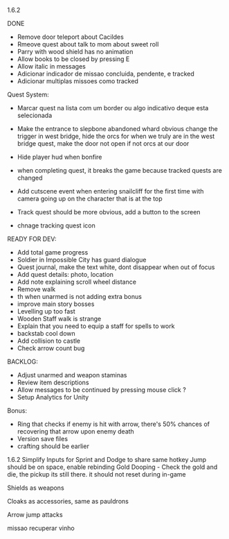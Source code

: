 
1.6.2

DONE
- Remove door teleport about Cacildes
- Rmeove quest about talk to mom about sweet roll
- Parry with wood shield has no animation
- Allow books to be closed by pressing E
- Allow italic in messages
- Adicionar indicador de missao concluida, pendente, e tracked 
- Adicionar multiplas missoes como tracked

Quest System:
- Marcar quest na lista com um border ou algo indicativo deque esta selecionada

- Make the entrance to slepbone abandoned whard obvious
change the trigger in west bridge, hide the orcs for when we truly are in the west bridge quest, make the door not open if not orcs at our door

- Hide player hud when bonfire
- when completing quest, it breaks the game because tracked quests are changed
- Add cutscene event when entering snailcliff for the first time with camera going up on the character that is at the top

- Track quest should be more obvious, add a button to the screen
- chnage tracking quest icon


READY FOR DEV:
- Add total game progress
- Soldier in Impossible City has guard dialogue
- Quest journal, make the text white, dont disappear when out of focus
- Add quest details: photo, location
- Add note explaining scroll wheel distance
- Remove walk
- th when unarmed is not adding extra bonus
- improve main story bosses
- Levelling up too fast
- Wooden Staff walk is strange
- Explain that you need to equip a staff for spells to work
- backstab cool down
- Add collision to castle
 - Check arrow count bug


BACKLOG:
- Adjust unarmed and weapon staminas
- Review item descriptions
- Allow messages to be continued by pressing mouse click ?
- Setup Analytics for Unity

Bonus:
- Ring that checks if enemy is hit with arrow, there's 50% chances of recovering that arrow upon enemy death
- Version save files
- crafting should be earlier

1.6.2
Simplify Inputs for Sprint and Dodge to share same hotkey
Jump should be on space, enable rebinding
Gold Dooping - Check the gold and die, the pickup its still there. it should not reset during in-game

Shields as weapons

Cloaks as accessories, same as pauldrons

Arrow jump attacks


missao recuperar vinho
